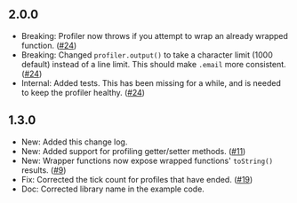 ## 2.0.0

 - Breaking: Profiler now throws if you attempt to wrap an already wrapped function. ([#24](https://github.com/gdborton/screeps-profiler/pull/24))
 - Breaking: Changed `profiler.output()` to take a character limit (1000 default) instead of a line limit. This should make `.email` more consistent. ([#24](https://github.com/gdborton/screeps-profiler/pull/24))
 - Internal: Added tests. This has been missing for a while, and is needed to keep the profiler healthy. ([#24](https://github.com/gdborton/screeps-profiler/pull/24))

## 1.3.0

 - New: Added this change log.
 - New: Added support for profiling getter/setter methods. ([#11](https://github.com/gdborton/screeps-profiler/pull/11))
 - New: Wrapper functions now expose wrapped functions' `toString()` results. ([#9](https://github.com/gdborton/screeps-profiler/pull/9))
 - Fix: Corrected the tick count for profiles that have ended. ([#19](https://github.com/gdborton/screeps-profiler/pull/19))
 - Doc: Corrected library name in the example code.
